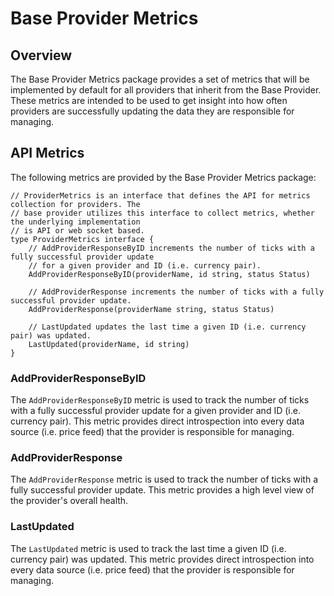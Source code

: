 # Base Provider Metrics

## Overview

The Base Provider Metrics package provides a set of metrics that will be implemented by default for all providers that inherit from the Base Provider. These metrics are intended to be used to get insight into how often providers are successfully updating the data they are responsible for managing.

## API Metrics

The following metrics are provided by the Base Provider Metrics package:

```golang
// ProviderMetrics is an interface that defines the API for metrics collection for providers. The
// base provider utilizes this interface to collect metrics, whether the underlying implementation
// is API or web socket based.
type ProviderMetrics interface {
	// AddProviderResponseByID increments the number of ticks with a fully successful provider update
	// for a given provider and ID (i.e. currency pair).
	AddProviderResponseByID(providerName, id string, status Status)

	// AddProviderResponse increments the number of ticks with a fully successful provider update.
	AddProviderResponse(providerName string, status Status)

	// LastUpdated updates the last time a given ID (i.e. currency pair) was updated.
	LastUpdated(providerName, id string)
}
```

### AddProviderResponseByID

The `AddProviderResponseByID` metric is used to track the number of ticks with a fully successful provider update for a given provider and ID (i.e. currency pair). This metric provides direct introspection into every data source (i.e. price feed) that the provider is responsible for managing.

### AddProviderResponse

The `AddProviderResponse` metric is used to track the number of ticks with a fully successful provider update. This metric provides a high level view of the provider's overall health.

### LastUpdated

The `LastUpdated` metric is used to track the last time a given ID (i.e. currency pair) was updated. This metric provides direct introspection into every data source (i.e. price feed) that the provider is responsible for managing.
